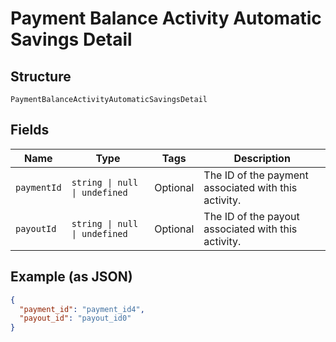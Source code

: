 <!-- Optimized: 2025-10-06 -->
<!-- RPM: 1.6.2.1.1.6.2.1_payment-balance-activity-automatic-savings-detail_20251006 -->
<!-- Session: E2E RPM DNA Application -->
<!-- AOM: RND (Reggie & Dro) -->
<!-- COI: TECHNOLOGY -->
<!-- RPM: HIGH -->
<!-- ACTION: BUILD -->


# Payment Balance Activity Automatic Savings Detail

## Structure

`PaymentBalanceActivityAutomaticSavingsDetail`

## Fields

| Name | Type | Tags | Description |
|  --- | --- | --- | --- |
| `paymentId` | `string \| null \| undefined` | Optional | The ID of the payment associated with this activity. |
| `payoutId` | `string \| null \| undefined` | Optional | The ID of the payout associated with this activity. |

## Example (as JSON)

```json
{
  "payment_id": "payment_id4",
  "payout_id": "payout_id0"
}
```
